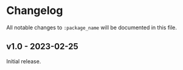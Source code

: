 # Changelog

All notable changes to `:package_name` will be documented in this file.

## v1.0 - 2023-02-25

Initial release.
